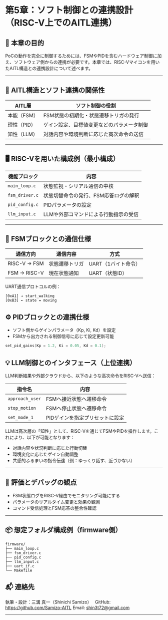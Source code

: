 # 第5章：ソフト制御との連携設計（RISC-V上でのAITL連携）

## 🎯 本章の目的

PoCの動作を完全に制御するためには、FSMやPIDを含むハードウェア制御に加え、ソフトウェア側からの連携が必要です。本章では、RISC-Vマイコンを用いたAITL構造との連携設計について述べます。

---

## 🧠 AITL構造とソフト連携の関係性

| AITL層     | ソフト制御の役割                          |
|------------|--------------------------------------------|
| 本能（FSM） | FSM状態の初期化・状態遷移トリガの発行       |
| 理性（PID） | ゲイン設定、目標値変更などのパラメータ制御   |
| 知性（LLM） | 対話内容や環境判断に応じた高次命令の送信     |

---

## 🖥️ RISC-Vを用いた構成例（最小構成）

| 機能ブロック     | 内容                                   |
|------------------|----------------------------------------|
| `main_loop.c`     | 状態監視・シリアル通信の中核             |
| `fsm_driver.c`    | 状態切替命令の発行、FSM応答ログの解釈     |
| `pid_config.c`    | PIDパラメータの設定                     |
| `llm_input.c`     | LLMや外部コマンドによる行動指示の受信     |

---

## 🔗 FSMブロックとの通信仕様

| 通信方向  | 通信内容             | 方式             |
|-----------|----------------------|------------------|
| RISC-V → FSM | 状態遷移トリガ         | UART（1バイト命令） |
| FSM → RISC-V | 現在状態通知           | UART（状態ID）      |

UART通信プロトコルの例：

```text
[0xA1] → start_walking
[0xB3] ← state = moving
```

## ⚙️ PIDブロックとの連携仕様

- ソフト側からゲインパラメータ（Kp, Ki, Kd）を設定  
- FSMから出力される制御信号に応じて設定更新可能  

```c
set_pid_gains(Kp = 1.2, Ki = 0.05, Kd = 0.1);
```

## 💡 LLM制御とのインタフェース（上位連携）

LLM判断結果や外部クラウドから、以下のような高次命令をRISC-Vへ送信：

| 指令名         | 内容                             |
|----------------|----------------------------------|
| `approach_user` | FSMへ接近状態へ遷移命令             |
| `stop_motion`   | FSMへ停止状態へ遷移命令             |
| `set_mode_1`    | PIDゲインを指定プリセットに設定       |

LLMは高次層の「知性」として、RISC-Vを通じてFSMやPIDを操作します。これにより、以下が可能となります：

- 対話内容や状況判断に応じた行動切替
- 環境変化に応じたゲイン自動調整
- 共感的ふるまいの指令伝達（例：ゆっくり話す、近づかない）

---

## 🧪 評価とデバッグの観点

- FSM状態ログをRISC-V経由でモニタリング可能にする  
- パラメータのリアルタイム変更と効果の観測  
- コマンド受信処理とFSM応答の整合性確認

---

## 📦 想定フォルダ構成例（firmware側）

```text
firmware/
├── main_loop.c
├── fsm_driver.c
├── pid_config.c
├── llm_input.c
├── uart_if.c
└── Makefile
```

## 📬 連絡先

執筆・設計：三溝 真一（Shinichi Samizo）　
GitHub: https://github.com/Samizo-AITL 
Email: shin3t72@gmail.com

---

